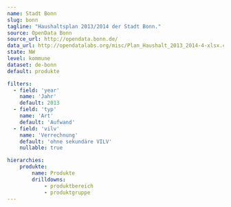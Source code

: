 ```yaml
---
name: Stadt Bonn
slug: bonn
tagline: "Haushaltsplan 2013/2014 der Stadt Bonn."
source: OpenData Bonn
source_url: http://opendata.bonn.de/
data_url: http://opendatalabs.org/misc/Plan_Haushalt_2013_2014-4-xlsx.csv
state: NW
level: kommune
dataset: de-bonn
default: produkte

filters:
  - field: 'year'
    name: 'Jahr'
    default: 2013
  - field: 'typ'
    name: 'Art'
    default: 'Aufwand'
  - field: 'vilv'
    name: 'Verrechnung'
    default: 'ohne sekundäre VILV'
    nullable: true

hierarchies:
    produkte:
        name: Produkte
        drilldowns:
            - produktbereich
            - produktgruppe
---
```

